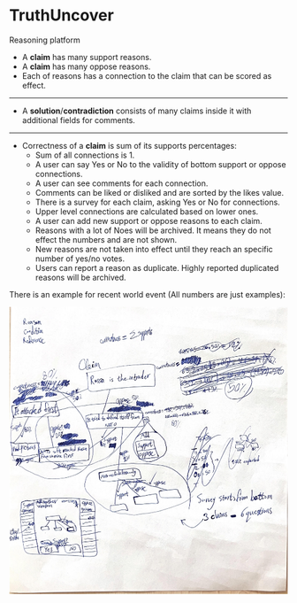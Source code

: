 # TruthUncover
Reasoning platform

- A **claim** has many support reasons.
- A **claim** has many oppose reasons.
- Each of reasons has a connection to the claim that can be scored as effect.
---
- A **solution**/**contradiction** consists of many claims inside it with additional fields for comments.
---
- Correctness of a **claim** is sum of its supports percentages:
  - Sum of all connections is 1.
  - A user can say Yes or No to the validity of bottom support or oppose connections.
  - A user can see comments for each connection.
  - Comments can be liked or disliked and are sorted by the likes value.
  - There is a survey for each claim, asking Yes or No for connections.
  - Upper level connections are calculated based on lower ones.
  - A user can add new support or oppose reasons to each claim.
  - Reasons with a lot of Noes will be archived. It means they do not effect the numbers and are not shown.
  - New reasons are not taken into effect until they reach an specific number of yes/no votes.
  - Users can report a reason as duplicate. Highly reported duplicated reasons will be archived.

There is an example for recent world event (All numbers are just examples):

![truchuncover-mechanism](README1.jpg)
